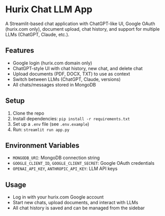 # Hurix Chat LLM App

A Streamlit-based chat application with ChatGPT-like UI, Google OAuth (hurix.com only), document upload, chat history, and support for multiple LLMs (ChatGPT, Claude, etc.).

## Features
- Google login (hurix.com domain only)
- ChatGPT-style UI with chat history, new chat, and delete chat
- Upload documents (PDF, DOCX, TXT) to use as context
- Switch between LLMs (ChatGPT, Claude, versions)
- All chats/messages stored in MongoDB

## Setup
1. Clone the repo
2. Install dependencies: `pip install -r requirements.txt`
3. Set up a `.env` file (see `.env.example`)
4. Run: `streamlit run app.py`

## Environment Variables
- `MONGODB_URI`: MongoDB connection string
- `GOOGLE_CLIENT_ID`, `GOOGLE_CLIENT_SECRET`: Google OAuth credentials
- `OPENAI_API_KEY`, `ANTHROPIC_API_KEY`: LLM API keys

## Usage
- Log in with your hurix.com Google account
- Start new chats, upload documents, and interact with LLMs
- All chat history is saved and can be managed from the sidebar 